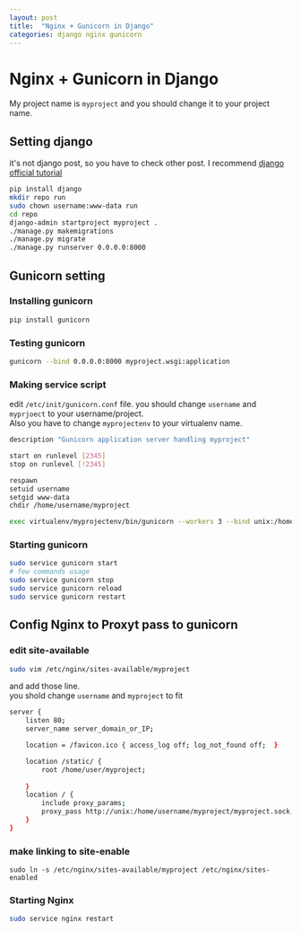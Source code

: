 ```yaml
---
layout: post
title:  "Nginx + Gunicorn in Django"
categories: django nginx gunicorn
---
```


# Nginx + Gunicorn in Django

My project name is `myproject` and you should change it to your project name.

## Setting django
it's not django post, so you have to check other post. I recommend [django official tutorial](https://www.djangoproject.com/start/)
```bash
pip install django
mkdir repo run
sudo chown username:www-data run
cd repo
django-admin startproject myproject .
./manage.py makemigrations
./manage.py migrate
./manage.py runserver 0.0.0.0:8000
```

## Gunicorn setting

### Installing gunicorn
```bash
pip install gunicorn
```

### Testing gunicorn
```bash
gunicorn --bind 0.0.0.0:8000 myproject.wsgi:application
```

### Making service script
edit `/etc/init/gunicorn.conf` file.
you should change `username` and `myprjoect` to your username/project.    
Also you have to change `myprojectenv` to your virtualenv name.
```bash
description "Gunicorn application server handling myproject"

start on runlevel [2345]
stop on runlevel [!2345]

respawn
setuid username
setgid www-data
chdir /home/username/myproject

exec virtualenv/myprojectenv/bin/gunicorn --workers 3 --bind unix:/home/username/myproject/myproject.sock myproject.wsgi:application
```


### Starting gunicorn
```bash
sudo service gunicorn start
# few commands usage
sudo service gunicorn stop
sudo service gunicorn reload
sudo service gunicorn restart
```


## Config Nginx to Proxyt pass to gunicorn

### edit site-available
```bash
sudo vim /etc/nginx/sites-available/myproject
```

and add those line.   
you shold change `username` and `myproject` to fit 

```bash
server {
    listen 80;
	server_name server_domain_or_IP;

	location = /favicon.ico { access_log off; log_not_found off;  }

	location /static/ {
		root /home/user/myproject;
				
	}
	location / {
		include proxy_params;
		proxy_pass http://unix:/home/username/myproject/myproject.sock;
	}
}
```
### make linking to site-enable
`sudo ln -s /etc/nginx/sites-available/myproject /etc/nginx/sites-enabled`


### Starting Nginx
```bash
sudo service nginx restart
```
